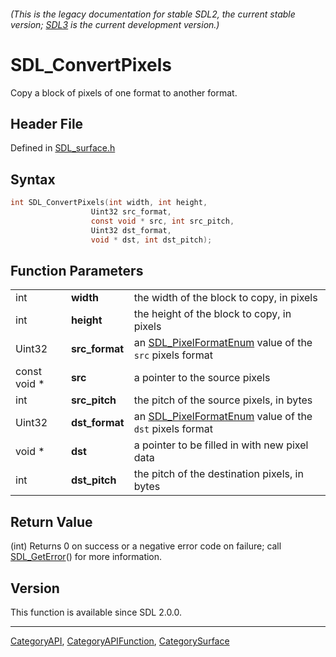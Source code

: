 ###### (This is the legacy documentation for stable SDL2, the current stable version; [SDL3](https://wiki.libsdl.org/SDL3/) is the current development version.)
# SDL_ConvertPixels

Copy a block of pixels of one format to another format.

## Header File

Defined in [SDL_surface.h](https://github.com/libsdl-org/SDL/blob/SDL2/include/SDL_surface.h)

## Syntax

```c
int SDL_ConvertPixels(int width, int height,
                  Uint32 src_format,
                  const void * src, int src_pitch,
                  Uint32 dst_format,
                  void * dst, int dst_pitch);
```

## Function Parameters

|              |                |                                                                                |
| ------------ | -------------- | ------------------------------------------------------------------------------ |
| int          | **width**      | the width of the block to copy, in pixels                                      |
| int          | **height**     | the height of the block to copy, in pixels                                     |
| Uint32       | **src_format** | an [SDL_PixelFormatEnum](SDL_PixelFormatEnum) value of the `src` pixels format |
| const void * | **src**        | a pointer to the source pixels                                                 |
| int          | **src_pitch**  | the pitch of the source pixels, in bytes                                       |
| Uint32       | **dst_format** | an [SDL_PixelFormatEnum](SDL_PixelFormatEnum) value of the `dst` pixels format |
| void *       | **dst**        | a pointer to be filled in with new pixel data                                  |
| int          | **dst_pitch**  | the pitch of the destination pixels, in bytes                                  |

## Return Value

(int) Returns 0 on success or a negative error code on failure; call
[SDL_GetError](SDL_GetError)() for more information.

## Version

This function is available since SDL 2.0.0.

----
[CategoryAPI](CategoryAPI), [CategoryAPIFunction](CategoryAPIFunction), [CategorySurface](CategorySurface)

